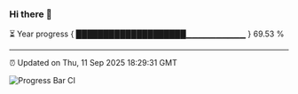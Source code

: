 ### Hi there 👋

⏳ Year progress { ████████████████████▁▁▁▁▁▁▁▁▁▁ } 69.53 %

---

⏰ Updated on Thu, 11 Sep 2025 18:29:31 GMT

![Progress Bar CI](https://github.com/ZhaoGui/ZhaoGui/workflows/Progress%20Bar%20CI/badge.svg)
